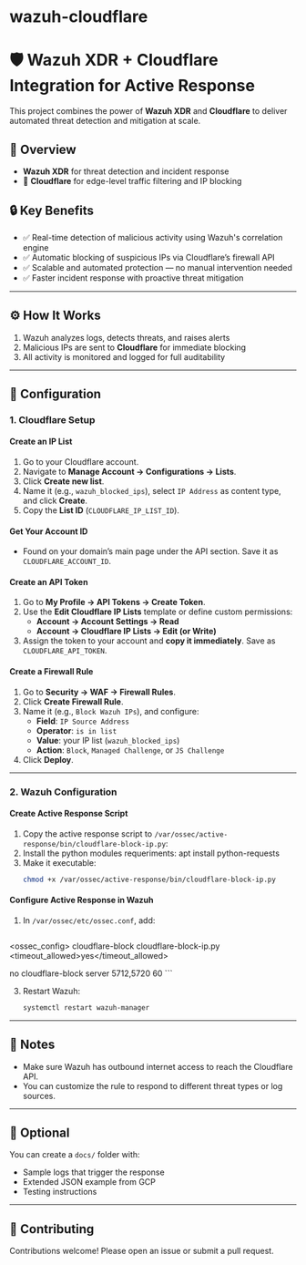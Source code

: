 # wazuh-cloudflare

# 🛡️ Wazuh XDR + Cloudflare Integration for Active Response

This project combines the power of **Wazuh XDR** and **Cloudflare** to deliver automated threat detection and mitigation at scale.

## 🚀 Overview

- **Wazuh XDR** for threat detection and incident response  
- 🔹 **Cloudflare** for edge-level traffic filtering and IP blocking  

## 🔒 Key Benefits

- ✅ Real-time detection of malicious activity using Wazuh's correlation engine  
- ✅ Automatic blocking of suspicious IPs via Cloudflare’s firewall API   
- ✅ Scalable and automated protection — no manual intervention needed  
- ✅ Faster incident response with proactive threat mitigation  

---

## ⚙️ How It Works

1. Wazuh analyzes logs, detects threats, and raises alerts  
2. Malicious IPs are sent to **Cloudflare** for immediate blocking  
3. All activity is monitored and logged for full auditability  

---

## 🧩 Configuration

### 1. Cloudflare Setup

#### Create an IP List

1. Go to your Cloudflare account.  
2. Navigate to **Manage Account → Configurations → Lists**.  
3. Click **Create new list**.  
4. Name it (e.g., `wazuh_blocked_ips`), select `IP Address` as content type, and click **Create**.  
5. Copy the **List ID** (`CLOUDFLARE_IP_LIST_ID`).  

#### Get Your Account ID

- Found on your domain’s main page under the API section. Save it as `CLOUDFLARE_ACCOUNT_ID`.

#### Create an API Token

1. Go to **My Profile → API Tokens → Create Token**.  
2. Use the **Edit Cloudflare IP Lists** template or define custom permissions:
   - **Account → Account Settings → Read**  
   - **Account → Cloudflare IP Lists → Edit (or Write)**  
3. Assign the token to your account and **copy it immediately**. Save as `CLOUDFLARE_API_TOKEN`.

#### Create a Firewall Rule

1. Go to **Security → WAF → Firewall Rules**.  
2. Click **Create Firewall Rule**.  
3. Name it (e.g., `Block Wazuh IPs`), and configure:
   - **Field**: `IP Source Address`
   - **Operator**: `is in list`
   - **Value**: your IP list (`wazuh_blocked_ips`)
   - **Action**: `Block`, `Managed Challenge`, or `JS Challenge`  
4. Click **Deploy**.

---

### 2. Wazuh Configuration

#### Create Active Response Script

1. Copy the active response script to  `/var/ossec/active-response/bin/cloudflare-block-ip.py`:
2. Install the python modules requeriments: apt install python-requests
3. Make it executable:
   ```bash
   chmod +x /var/ossec/active-response/bin/cloudflare-block-ip.py
   ```

#### Configure Active Response in Wazuh

1. In `/var/ossec/etc/ossec.conf`, add:
   ```xml
 <ossec_config>
  <command>
    <name>cloudflare-block</name>
    <executable>cloudflare-block-ip.py</executable>
    <timeout_allowed>yes</timeout_allowed>
  </command>

  <active-response>
    <disabled>no</disabled>
    <command>cloudflare-block</command>
    <location>server</location> 
    <rules_id>5712,5720</rules_id>
    <timeout>60</timeout>
  </active-response>
</ossec_config>
   ```

3. Restart Wazuh:
   ```bash
   systemctl restart wazuh-manager
   ```

---

## 📌 Notes

- Make sure Wazuh has outbound internet access to reach the Cloudflare API.
- You can customize the rule to respond to different threat types or log sources.

---

## 📁 Optional

You can create a `docs/` folder with:
- Sample logs that trigger the response
- Extended JSON example from GCP
- Testing instructions 

---

## 🤝 Contributing

Contributions welcome! Please open an issue or submit a pull request.
